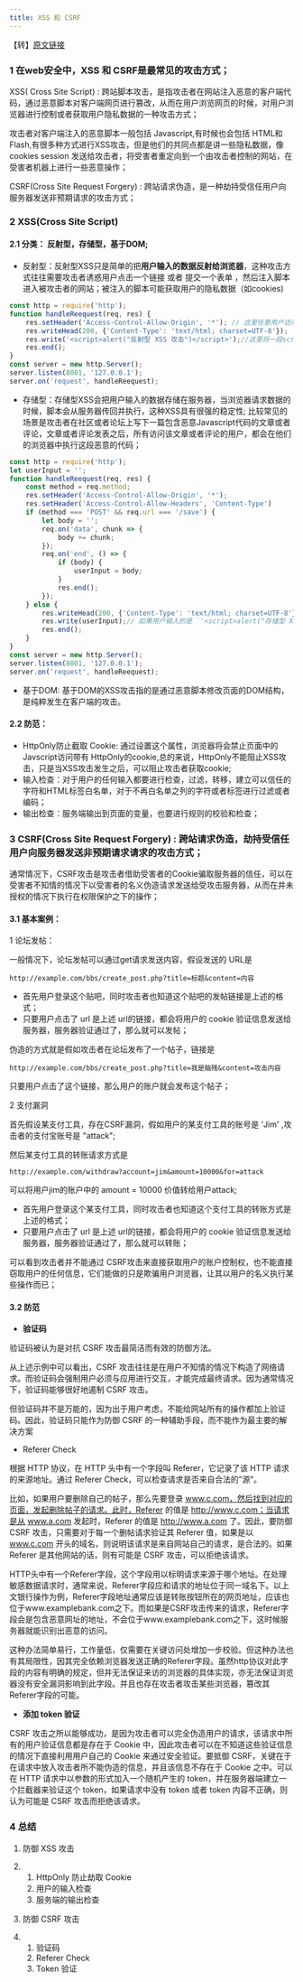 ```yaml
---
title: XSS 和 CSRF 
---
```


【转】[原文链接](https://mp.weixin.qq.com/s/Rf4dag7Z1rFNl4LxbAjyqw)

### 1 在web安全中，XSS 和 CSRF是最常见的攻击方式；

XSS( Cross Site Script) : 跨站脚本攻击，是指攻击者在网站注入恶意的客户端代码，通过恶意脚本对客户端网页进行篡改，从而在用户浏览网页的时候，对用户浏览器进行控制或者获取用户隐私数据的一种攻击方式；

攻击者对客户端注入的恶意脚本一般包括 Javascript,有时候也会包括 HTML和 Flash,有很多种方式进行XSS攻击，但是他们的共同点都是讲一些隐私数据，像 cookies session 发送给攻击者，将受害者重定向到一个由攻击者控制的网站，在受害者机器上进行一些恶意操作；

CSRF(Cross Site Request Forgery) : 跨站请求伪造，是一种劫持受信任用户向服务器发送非预期请求的攻击方式；

### 2 XSS(Cross Site Script)

#### 2.1 分类： 反射型，存储型，基于DOM;

* 反射型：反射型XSS只是简单的把**用户输入的数据反射给浏览器**，这种攻击方式往往需要攻击者诱惑用户点击一个链接  或者  提交一个表单  ，然后注入脚本进入被攻击者的网站；被注入的脚本可能获取用户的隐私数据（如cookies)

```javascript
const http = require('http');
function handleReequest(req, res) {
    res.setHeader('Access-Control-Allow-Origin', '*'); // 这里任意用户访问攻击者的服务器；
    res.writeHead(200, {'Content-Type': 'text/html; charset=UTF-8'});
    res.write('<script>alert("反射型 XSS 攻击")</script>');//这里将一段script脚本返回给受害者用户，那么受害者用户的浏览器就会执行这些脚本
    res.end();
}
const server = new http.Server();
server.listen(8001, '127.0.0.1');
server.on('request', handleReequest);
```

* 存储型：存储型XSS会把用户输入的数据存储在服务器，当浏览器请求数据的时候，脚本会从服务器传回并执行，这种XSS具有很强的稳定性; 比较常见的场景是攻击者在社区或者论坛上写下一篇包含恶意Javascript代码的文章或者评论，文章或者评论发表之后，所有访问该文章或者评论的用户，都会在他们的浏览器中执行这段恶意的代码；

```javascript
const http = require('http');
let userInput = '';
function handleReequest(req, res) {
    const method = req.method;
    res.setHeader('Access-Control-Allow-Origin', '*');
    res.setHeader('Access-Control-Allow-Headers', 'Content-Type')
    if (method === 'POST' && req.url === '/save') {
        let body = '';
        req.on('data', chunk => {
            body += chunk;
        });
        req.on('end', () => {
            if (body) {
                userInput = body;
            }
            res.end();
        });
    } else {
        res.writeHead(200, {'Content-Type': 'text/html; charset=UTF-8'});
        res.write(userInput);// 如果用户输入的是 `'<script>alert("存储型 XSS 攻击")</script>'`这样的脚本，那么其他用户访问这条评论的时候，这些恶意脚本就会在其他用户的浏览器执行
        res.end();
    }
}
const server = new http.Server();
server.listen(8001, '127.0.0.1');
server.on('request', handleReequest);
```

* 基于DOM: 基于DOM的XSS攻击指的是通过恶意脚本修改页面的DOM结构，是纯粹发生在客户端的攻击。

#### 2.2 防范：

* HttpOnly防止截取 Cookie: 通过设置这个属性，浏览器将会禁止页面中的Javscript访问带有 HttpOnly的cookie,总的来说，HttpOnly不能阻止XSS攻击，只是当XSS攻击发生之后，可以阻止攻击者获取cookie;
* 输入检查：对于用户的任何输入都要进行检查，过滤，转移，建立可以信任的字符和HTML标签白名单，对于不再白名单之列的字符或者标签进行过滤或者编码；
* 输出检查：服务端输出到页面的变量，也要进行规则的校验和检查；

### 3 CSRF(Cross Site Request Forgery) : 跨站请求伪造，劫持受信任用户向服务器发送非预期请求请求的攻击方式；

通常情况下，CSRF攻击是攻击者借助受害者的Cookie骗取服务器的信任，可以在受害者不知情的情况下以受害者的名义伪造请求发送给受攻击服务器，从而在并未授权的情况下执行在权限保护之下的操作；

#### 3.1 基本案例：

1 论坛发帖：

一般情况下，论坛发帖可以通过get请求发送内容，假设发送的 URL是

```
http://example.com/bbs/create_post.php?title=标题&content=内容
```

* 首先用户登录这个贴吧，同时攻击者也知道这个贴吧的发帖链接是上述的格式；
* 只要用户点击了 url 是上述 url的链接，都会将用户的 cookie 验证信息发送给服务器，服务器验证通过了，那么就可以发帖；

伪造的方式就是假如攻击者在论坛发布了一个帖子，链接是

```
http://example.com/bbs/create_post.php?title=我是脑残&content=攻击内容
```

只要用户点击了这个链接，那么用户的账户就会发布这个帖子；

2 支付漏洞

首先假设某支付工具，存在CSRF漏洞，假如用户的某支付工具的账号是 'Jim' ,攻击者的支付宝账号是 "attack";

然后某支付工具的转账请求方式是

```
http://example.com/withdraw?account=jim&amount=10000&for=attack
```

可以将用户jim的账户中的 amount = 10000 价值转给用户attack;

- 首先用户登录这个某支付工具，同时攻击者也知道这个支付工具的转账方式是上述的格式；
- 只要用户点击了 url 是上述 url的链接，都会将用户的 cookie 验证信息发送给服务器，服务器验证通过了，那么就可以转账；

可以看到攻击者并不能通过 CSRF攻击来直接获取用户的账户控制权，也不能直接窃取用户的任何信息，它们能做的只是欺骗用户浏览器，让其以用户的名义执行某些操作而已；

#### 3.2 防范

* **验证码**

验证码被认为是对抗 CSRF 攻击最简洁而有效的防御方法。

从上述示例中可以看出，CSRF 攻击往往是在用户不知情的情况下构造了网络请求。而验证码会强制用户必须与应用进行交互，才能完成最终请求。因为通常情况下，验证码能够很好地遏制 CSRF 攻击。

但验证码并不是万能的，因为出于用户考虑，不能给网站所有的操作都加上验证码。因此，验证码只能作为防御 CSRF 的一种辅助手段，而不能作为最主要的解决方案

* Referer Check 

根据 HTTP 协议，在 HTTP 头中有一个字段叫 Referer，它记录了该 HTTP 请求的来源地址。通过 Referer Check，可以检查请求是否来自合法的”源”。

  比如，如果用户要删除自己的帖子，那么先要登录 www.c.com，然后找到对应的页面，发起删除帖子的请求。此时，Referer 的值是 http://www.c.com；当请求是从 www.a.com 发起时，Referer 的值是 http://www.a.com 了。因此，要防御 CSRF 攻击，只需要对于每一个删帖请求验证其 Referer 值，如果是以 www.c.com 开头的域名，则说明该请求是来自网站自己的请求，是合法的。如果 Referer 是其他网站的话，则有可能是 CSRF 攻击，可以拒绝该请求。



HTTP头中有一个Referer字段，这个字段用以标明请求来源于哪个地址。在处理敏感数据请求时，通常来说，Referer字段应和请求的地址位于同一域名下。以上文银行操作为例，Referer字段地址通常应该是转账按钮所在的网页地址，应该也位于www.examplebank.com之下。而如果是CSRF攻击传来的请求，Referer字段会是包含恶意网址的地址，不会位于www.examplebank.com之下，这时候服务器就能识别出恶意的访问。

这种办法简单易行，工作量低，仅需要在关键访问处增加一步校验。但这种办法也有其局限性，因其完全依赖浏览器发送正确的Referer字段。虽然http协议对此字段的内容有明确的规定，但并无法保证来访的浏览器的具体实现，亦无法保证浏览器没有安全漏洞影响到此字段。并且也存在攻击者攻击某些浏览器，篡改其Referer字段的可能。

* **添加 token 验证**

CSRF 攻击之所以能够成功，是因为攻击者可以完全伪造用户的请求，该请求中所有的用户验证信息都是存在于 Cookie 中，因此攻击者可以在不知道这些验证信息的情况下直接利用用户自己的 Cookie 来通过安全验证。要抵御 CSRF，关键在于在请求中放入攻击者所不能伪造的信息，并且该信息不存在于 Cookie 之中。可以在 HTTP 请求中以参数的形式加入一个随机产生的 token，并在服务器端建立一个拦截器来验证这个 token，如果请求中没有 token 或者 token 内容不正确，则认为可能是 CSRF 攻击而拒绝该请求。

### 4 总结

1. 防御 XSS 攻击

2. 1. HttpOnly 防止劫取 Cookie
   2. 用户的输入检查
   3. 服务端的输出检查

3. 防御 CSRF 攻击

4. 1. 验证码
   2. Referer Check
   3. Token 验证